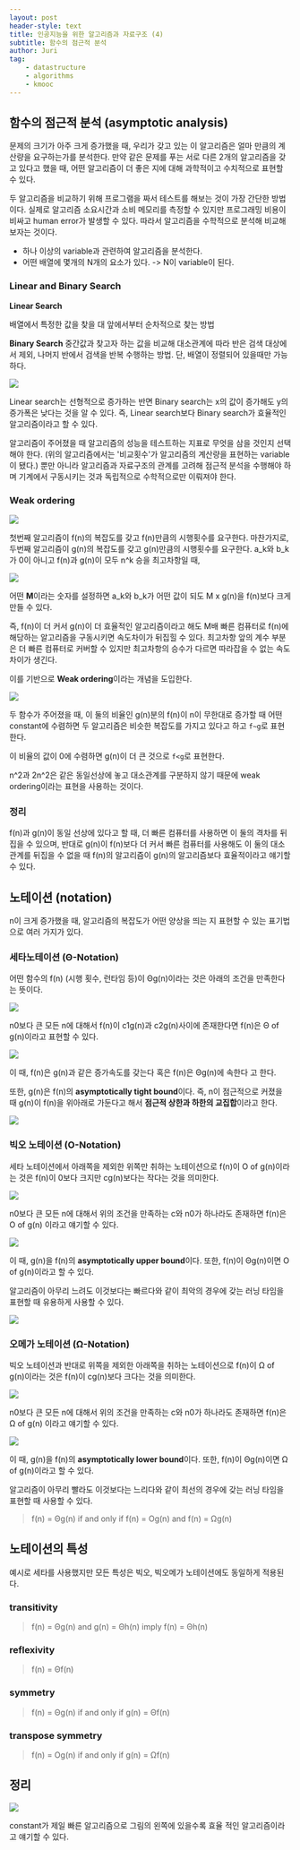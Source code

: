 ```yaml
---
layout: post
header-style: text
title: 인공지능을 위한 알고리즘과 자료구조 (4)
subtitle: 함수의 점근적 분석
author: Juri
tag:
    - datastructure
    - algorithms
    - kmooc
---
```


## 함수의 점근적 분석 (asymptotic analysis)

문제의 크기가 아주 크게 증가했을 때, 우리가 갖고 있는 이 알고리즘은 얼마 만큼의 계산량을 요구하는가를 분석한다. 만약 같은 문제를 푸는 서로 다른 2개의 알고리즘을 갖고 있다고 했을 때, 어떤 알고리즘이 더 좋은 지에 대해 과학적이고 수치적으로 표현할 수 있다.

두 알고리즘을 비교하기 위해 프로그램을 짜서 테스트를 해보는 것이 가장 간단한 방법이다. 실제로 알고리즘 소요시간과 소비 메모리를 측정할 수 있지만 프로그래밍 비용이 비싸고 human error가 발생할 수 있다. 따라서 알고리즘을 수학적으로 분석해 비교해보자는 것이다.

-   하나 이상의 variable과 관련하여 알고리즘을 분석한다.
-   어떤 배열에 몇개의 N개의 요소가 있다. -> N이 variable이 된다.

### Linear and Binary Search

**Linear Search**

배열에서 특정한 값을 찾을 대 앞에서부터 순차적으로 찾는 방법

**Binary Search**
중간값과 찾고자 하는 값을 비교해 대소관계에 따라 반은 검색 대상에서 제외, 나머지 반에서 검색을 반복 수행하는 방법. 단, 배열이 정렬되어 있을때만 가능하다.

![](/img/in-post/search.jpg)

Linear search는 선형적으로 증가하는 반면 Binary search는 x의 값이 증가해도 y의 증가폭은 낮다는 것을 알 수 있다. 즉, Linear search보다 Binary search가 효율적인 알고리즘이라고 할 수 있다.

알고리즘이 주어졌을 때 알고리즘의 성능을 테스트하는 지표로 무엇을 삼을 것인지 선택해야 한다. (위의 알고리즘에서는 '비교횟수'가 알고리즘의 계산량을 표현하는 variable이 됐다.) 뿐만 아니라 알고리즘과 자료구조의 관계를 고려해 점근적 분석을 수행해야 하며 기계에서 구동시키는 것과 독립적으로 수학적으로만 이뤄져야 한다.

### Weak ordering

![](/img/in-post/search2.png)

첫번째 알고리즘이 f(n)의 복잡도를 갖고 f(n)만큼의 시행횟수를 요구한다. 마찬가지로, 두번째 알고리즘이 g(n)의 복잡도를 갖고 g(n)만큼의 시행횟수를 요구한다. a_k와 b_k가 0이 아니고 f(n)과 g(n)이 모두 n^k 승을 최고차항일 때,

![](/img/in-post/search3.png)

어떤 **M**이라는 숫자를 설정하면 a_k와 b_k가 어떤 값이 되도 M x g(n)을 f(n)보다 크게 만들 수 있다.

즉, f(n)이 더 커서 g(n)이 더 효율적인 알고리즘이라고 해도 M배 빠른 컴퓨터로 f(n)에 해당하는 알고리즘을 구동시키면 속도차이가 뒤집힐 수 있다. 최고차항 앞의 계수 부분은 더 빠른 컴퓨터로 커버할 수 있지만 최고차항의 승수가 다르면 따라잡을 수 없는 속도 차이가 생긴다.

이를 기반으로 **Weak ordering**이라는 개념을 도입한다.

![](/img/in-post/search4.png)

두 함수가 주어졌을 때, 이 둘의 비율인 g(n)분의 f(n)이 n이 무한대로 증가할 때 어떤 constant에 수렴하면 두 알고리즘은 비슷한 복잡도를 가지고 있다고 하고 `f~g`로 표현한다.

이 비율의 값이 0에 수렴하면 g(n)이 더 큰 것으로 `f<g`로 표현한다.

n^2과 2n^2은 같은 동일선상에 놓고 대소관계를 구분하지 않기 때문에 weak ordering이라는 표현을 사용하는 것이다.

### 정리

f(n)과 g(n)이 동일 선상에 있다고 할 때, 더 빠른 컴퓨터를 사용하면 이 둘의 격차를 뒤집을 수 있으며, 반대로 g(n)이 f(n)보다 더 커서 빠른 컴퓨터를 사용해도 이 둘의 대소관계를 뒤집을 수 없을 때 f(n)의 알고리즘이 g(n)의 알고리즘보다 효율적이라고 얘기할 수 있다.

## 노테이션 (notation)

n이 크게 증가했을 때, 알고리즘의 복잡도가 어떤 양상을 띄는 지 표현할 수 있는 표기법으로 여러 가지가 있다.

### 세타노테이션 (Θ-Notation)

어떤 함수의 f(n) (시행 횟수, 런타임 등)이 Θg(n)이라는 것은 아래의 조건을 만족한다는 뜻이다.

![](/img/in-post/notation1.png)

n0보다 큰 모든 n에 대해서 f(n)이 c1g(n)과 c2g(n)사이에 존재한다면 f(n)은 Θ of g(n)이라고 표현할 수 있다.

![](/img/in-post/notation2.png)

이 때, f(n)은 g(n)과 같은 증가속도를 갖는다 혹은 f(n)은 Θg(n)에 속한다 고 한다.

또한, g(n)은 f(n)의 **asymptotically tight bound**이다. 즉, n이 점근적으로 커졌을 때 g(n)이 f(n)을 위아래로 가둔다고 해서 **점근적 상한과 하한의 교집합**이라고 한다.

![](/img/in-post/notation3.png)

### 빅오 노테이션 (O-Notation)

세타 노테이션에서 아래쪽을 제외한 위쪽만 취하는 노테이션으로 f(n)이 O of g(n)이라는 것은 f(n)이 0보다 크지만 cg(n)보다는 작다는 것을 의미한다.

![](/img/in-post/notation4.png)

n0보다 큰 모든 n에 대해서 위의 조건을 만족하는 c와 n0가 하나라도 존재하면 f(n)은 O of g(n) 이라고 얘기할 수 있다.

![](/img/in-post/notation5.png)

이 때, g(n)을 f(n)의 **asymptotically upper bound**이다. 또한, f(n)이 Θg(n)이면 O of g(n)이라고 할 수 있다.

알고리즘이 아무리 느려도 이것보다는 빠르다와 같이 최악의 경우에 갖는 러닝 타임을 표현할 때 유용하게 사용할 수 있다.

![](/img/in-post/notation6.png)

### 오메가 노테이션 (Ω-Notation)

빅오 노테이션과 반대로 위쪽을 제외한 아래쪽을 취하는 노테이션으로 f(n)이 Ω of g(n)이라는 것은 f(n)이 cg(n)보다 크다는 것을 의미한다.

![](/img/in-post/notation7.png)

n0보다 큰 모든 n에 대해서 위의 조건을 만족하는 c와 n0가 하나라도 존재하면 f(n)은 Ω of g(n) 이라고 얘기할 수 있다.

![](/img/in-post/notation8.png)

이 때, g(n)을 f(n)의 **asymptotically lower bound**이다. 또한, f(n)이 Θg(n)이면 Ω of g(n)이라고 할 수 있다.

알고리즘이 아무리 빨라도 이것보다는 느리다와 같이 최선의 경우에 갖는 러닝 타임을 표현할 때 사용할 수 있다.

> f(n) = Θg(n) if and only if f(n) = Og(n) and f(n) = Ωg(n)

## 노테이션의 특성

예시로 세타를 사용했지만 모든 특성은 빅오, 빅오메가 노테이션에도 동일하게 적용된다.

### transitivity

> f(n) = Θg(n) and g(n) = Θh(n) imply f(n) = Θh(n)

### reflexivity

> f(n) = Θf(n)

### symmetry

> f(n) = Θg(n) if and only if g(n) = Θf(n)

### transpose symmetry

> f(n) = Og(n) if and only if g(n) = Ωf(n)

## 정리

![](/img/in-post/notation9.png)

constant가 제일 빠른 알고리즘으로 그림의 왼쪽에 있을수록 효율
적인 알고리즘이라고 얘기할 수 있다.
